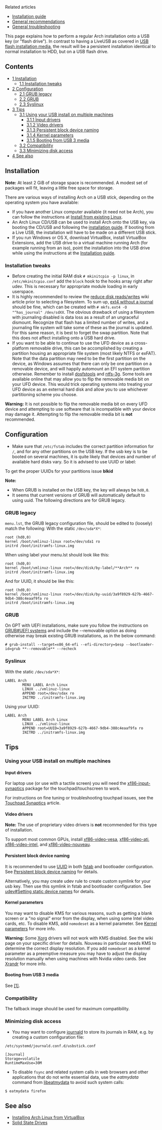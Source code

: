 Related articles

*   [Installation guide](/index.php/Installation_guide "Installation guide")
*   [General recommendations](/index.php/General_recommendations "General recommendations")
*   [General troubleshooting](/index.php/General_troubleshooting "General troubleshooting")

This page explains how to perform a regular Arch installation onto a USB key (or "flash drive"). In contrast to having a LiveUSB as covered in [USB flash installation media](/index.php/USB_flash_installation_media "USB flash installation media"), the result will be a persistent installation identical to normal installation to HDD, but on a USB flash drive.

## Contents

*   [1 Installation](#Installation)
    *   [1.1 Installation tweaks](#Installation_tweaks)
*   [2 Configuration](#Configuration)
    *   [2.1 GRUB legacy](#GRUB_legacy)
    *   [2.2 GRUB](#GRUB)
    *   [2.3 Syslinux](#Syslinux)
*   [3 Tips](#Tips)
    *   [3.1 Using your USB install on multiple machines](#Using_your_USB_install_on_multiple_machines)
        *   [3.1.1 Input drivers](#Input_drivers)
        *   [3.1.2 Video drivers](#Video_drivers)
        *   [3.1.3 Persistent block device naming](#Persistent_block_device_naming)
        *   [3.1.4 Kernel parameters](#Kernel_parameters)
        *   [3.1.5 Booting from USB 3 media](#Booting_from_USB_3_media)
    *   [3.2 Compatibility](#Compatibility)
    *   [3.3 Minimizing disk access](#Minimizing_disk_access)
*   [4 See also](#See_also)

## Installation

**Note:** At least 2 GiB of storage space is recommended. A modest set of packages will fit, leaving a little free space for storage.

There are various ways of installing Arch on a USB stick, depending on the operating system you have available:

*   If you have another Linux computer available (it need not be Arch), you can follow the instructions at [Install from existing Linux](/index.php/Install_from_existing_Linux "Install from existing Linux").
*   An Arch Linux CD/USB can be used to install Arch onto the USB key, via booting the CD/USB and following the [installation guide](/index.php/Installation_guide "Installation guide"). If booting from a Live USB, the installation will have to be made on a different USB stick.
*   If you run Windows or OS X, download VirtualBox, install VirtualBox Extensions, add the USB drive to a virtual machine running Arch (for example running from an iso), point the installation into the USB drive while using the instructions at the [Installation guide](/index.php/Installation_guide "Installation guide").

### Installation tweaks

*   Before creating the initial RAM disk `# mkinitcpio -p linux`, in `/etc/mkinitcpio.conf` add the `block` hook to the hooks array right after udev. This is necessary for appropriate module loading in early userspace.
*   It is highly recommended to review the [reduce disk reads/writes](/index.php/Improving_performance#Reduce_disk_reads.2Fwrites "Improving performance") wiki article prior to selecting a filesystem. To sum up, [ext4 without a journal](http://fenidik.blogspot.com/2010/03/ext4-disable-journal.html) should be fine, which can be created with `# mkfs.ext4 -O "^has_journal" /dev/sdXX`. The obvious drawback of using a filesystem with journaling disabled is data loss as a result of an ungraceful dismount. Recognize that flash has a limited number of writes, and a journaling file system will take some of these as the journal is updated. For this same reason, it is best to forget the swap partition. Note that this does not affect installing onto a USB hard drive.
*   If you want to be able to continue to use the UFD device as a cross-platform removable drive, this can be accomplished by creating a partition housing an appropriate file system (most likely NTFS or exFAT). Note that the data partition may need to be the first partition on the device, as Windows assumes that there can only be one partition on a removable device, and will happily automount an EFI system partition otherwise. Remember to install [dosfstools](https://www.archlinux.org/packages/?name=dosfstools) and [ntfs-3g](https://www.archlinux.org/packages/?name=ntfs-3g). Some tools are available online that may allow you to flip the removable media bit on your UFD device. This would trick operating systems into treating your UFD device as an external hard disk and allow you to use whichever partitioning scheme you choose.

**Warning:** It is not possible to flip the removable media bit on every UFD device and attempting to use software that is incompatible with your device may damage it. Attempting to flip the removable media bit is **not** recommended.

## Configuration

*   Make sure that `/etc/fstab` includes the correct partition information for `/`, and for any other partitions on the USB key. If the usb key is to be booted on several machines, it is quite likely that devices and number of available hard disks vary. So it is advised to use UUID or label:

To get the proper UUIDs for your partitions issue **blkid**

**Note:**

*   When GRUB is installed on the USB key, the key will always be `hd0,0`.
*   It seems that current versions of GRUB will automatically default to using uuid. The following directions are for GRUB legacy.

### GRUB legacy

`menu.lst`, the GRUB legacy configuration file, should be edited to (loosely) match the following: With the static `/dev/sda*X*`:

```
root (hd0,0)
kernel /boot/vmlinuz-linux root=/dev/sda1 ro
initrd /boot/initramfs-linux.img

```

When using label your menu.lst should look like this:

```
root (hd0,0)
kernel /boot/vmlinuz-linux root=/dev/disk/by-label/**Arch** ro
initrd /boot/initramfs-linux.img

```

And for UUID, it should be like this:

```
root (hd0,0)
kernel /boot/vmlinuz-linux root=/dev/disk/by-uuid/3a9f8929-627b-4667-9db4-388c4eaaf9fa ro
initrd /boot/initramfs-linux.img

```

### GRUB

On GPT with UEFI installations, make sure you follow the instructions on [GRUB#UEFI systems](/index.php/GRUB#UEFI_systems "GRUB") and include the --removable option as doing otherwise may break existing GRUB installations, as in the below command:

```
# grub-install --target=x86_64-efi --efi-directory=$esp --bootloader-id=grub **--removable** --recheck

```

### Syslinux

With the static `/dev/sda*X*`:

```
LABEL Arch
        MENU LABEL Arch Linux
        LINUX ../vmlinuz-linux
        APPEND root=/dev/sdax ro
        INITRD ../initramfs-linux.img

```

Using your UUID:

```
LABEL Arch
        MENU LABEL Arch Linux
        LINUX ../vmlinuz-linux
        APPEND root=UUID=3a9f8929-627b-4667-9db4-388c4eaaf9fa ro
        INITRD ../initramfs-linux.img

```

## Tips

### Using your USB install on multiple machines

#### Input drivers

For laptop use (or use with a tactile screen) you will need the [xf86-input-synaptics](https://www.archlinux.org/packages/?name=xf86-input-synaptics) package for the touchpad/touchscreen to work.

For instructions on fine tuning or troubleshooting touchpad issues, see the [Touchpad Synaptics](/index.php/Touchpad_Synaptics "Touchpad Synaptics") article.

#### Video drivers

**Note:** The use of proprietary video drivers is **not** recommended for this type of installation.

To support most common GPUs, install [xf86-video-vesa](https://www.archlinux.org/packages/?name=xf86-video-vesa), [xf86-video-ati](https://www.archlinux.org/packages/?name=xf86-video-ati), [xf86-video-intel](https://www.archlinux.org/packages/?name=xf86-video-intel), and [xf86-video-nouveau](https://www.archlinux.org/packages/?name=xf86-video-nouveau).

#### Persistent block device naming

It is recommended to use [UUID](/index.php/UUID "UUID") in both [fstab](/index.php/Fstab "Fstab") and bootloader configuration. See [Persistent block device naming](/index.php/Persistent_block_device_naming "Persistent block device naming") for details.

Alternatively, you may create udev rule to create custom symlink for your usb key. Then use this symlink in fstab and bootloader configuration. See [udev#Setting static device names](/index.php/Udev#Setting_static_device_names "Udev") for details.

#### Kernel parameters

You may want to disable KMS for various reasons, such as getting a blank screen or a "no signal" error from the display, when using some Intel video cards, etc. To disable KMS, add `nomodeset` as a kernel parameter. See [Kernel parameters](/index.php/Kernel_parameters "Kernel parameters") for more info.

**Warning:** Some [Xorg](/index.php/Xorg "Xorg") drivers will not work with KMS disabled. See the wiki page on your specific driver for details. Nouveau in particular needs KMS to determine the correct display resolution. If you add `nomodeset` as a kernel parameter as a preemptive measure you may have to adjust the display resolution manually when using machines with Nvidia video cards. See [Xrandr](/index.php/Xrandr "Xrandr") for more info.

#### Booting from USB 3 media

See [[1]](http://www.wyae.de/docs/boot-usb3/).

### Compatibility

The fallback image should be used for maximum compatibility.

### Minimizing disk access

*   You may want to configure [journald](/index.php/Systemd#Journal "Systemd") to store its journals in RAM, e.g. by creating a custom configuration file:

 `/etc/systemd/journald.conf.d/usbstick.conf` 
```
[Journal]
Storage=volatile
RuntimeMaxUse=30M
```

*   To disable `fsync` and related system calls in web browsers and other applications that do not write essential data, use the *eatmydata* command from [libeatmydata](https://aur.archlinux.org/packages/libeatmydata/) to avoid such system calls:

```
$ eatmydata firefox

```

## See also

*   [Installing Arch Linux from VirtualBox](/index.php/Installing_Arch_Linux_from_VirtualBox "Installing Arch Linux from VirtualBox")
*   [Solid State Drives](/index.php/Solid_State_Drives "Solid State Drives")